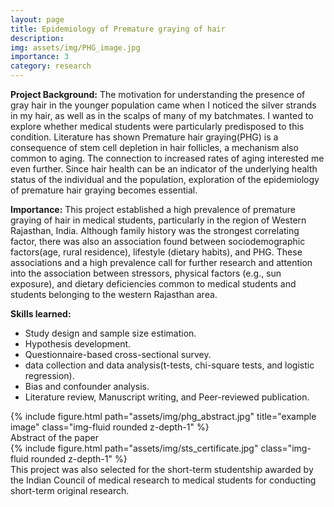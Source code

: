 ```yaml
---
layout: page
title: Epidemiology of Premature graying of hair
description: 
img: assets/img/PHG_image.jpg
importance: 3
category: research
---
```


**Project Background:** The motivation for understanding the presence of gray hair in the younger population came when I noticed the silver strands in my hair, as well as in the scalps of many of my batchmates. I wanted to explore whether medical students were particularly predisposed to this condition. Literature has shown Premature hair graying(PHG) is a consequence of stem cell depletion in hair follicles, a mechanism also common to aging. The connection to increased rates of aging interested me even further. Since hair health can be an indicator of the underlying health status of the individual and the population, exploration of the epidemiology  of premature hair graying becomes essential.

**Importance:** This project established a high prevalence of premature graying of hair in medical students, particularly in the region of Western Rajasthan, India. Although family history was the strongest correlating factor, there was also an association found between sociodemographic factors(age, rural residence), lifestyle (dietary habits), and PHG. These associations and a high prevalence call for further research and attention into the association between stressors, physical factors (e.g., sun exposure), and dietary deficiencies common to medical students and students belonging to the western Rajasthan area.

**Skills learned:** 
- Study design and sample size estimation.
- Hypothesis development.
- Questionnaire-based cross-sectional survey.
- data collection and data analysis(t-tests, chi-square tests, and logistic regression).
- Bias and confounder analysis.
- Literature review, Manuscript writing, and Peer-reviewed publication.
                    
<div class="row">
    <div class="col-sm mt-3 mt-md-0">
        {% include figure.html path="assets/img/phg_abstract.jpg" title="example image" class="img-fluid rounded z-depth-1" %}
    </div>
</div>
<div class="caption">
     Abstract of the paper
</div>
<div class="row">
    <div class="col-sm mt-3 mt-md-0">
        {% include figure.html path="assets/img/sts_certificate.jpg"  class="img-fluid rounded z-depth-1" %}
    </div>
</div>
<div class="caption">
     This project was also selected for the short-term studentship awarded by the Indian Council of medical research to medical students for conducting short-term original research.
</div>


   
